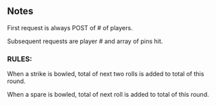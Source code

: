 

## Notes 

First request is always POST of # of players.

Subsequent requests are player # and array of pins hit.

### RULES:

When a strike is bowled, total of next two rolls is added to total of this round.

When a spare is bowled, total of next roll is added to total of this round.
